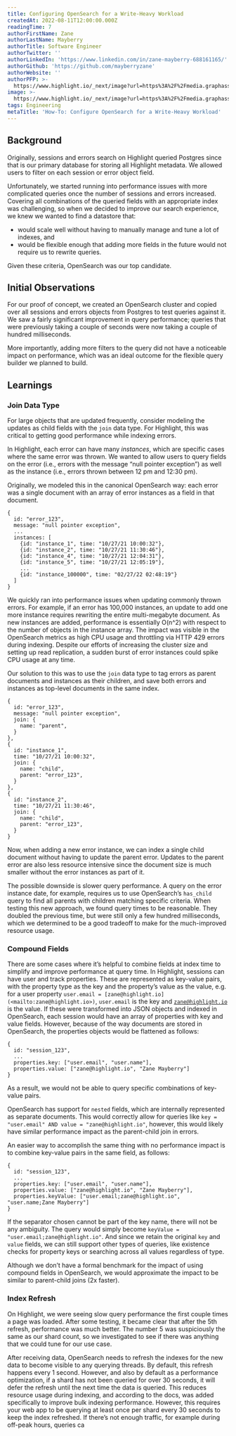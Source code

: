 ```yaml
---
title: Configuring OpenSearch for a Write-Heavy Workload
createdAt: 2022-08-11T12:00:00.000Z
readingTime: 7
authorFirstName: Zane
authorLastName: Mayberry
authorTitle: Software Engineer
authorTwitter: ''
authorLinkedIn: 'https://www.linkedin.com/in/zane-mayberry-688161165/'
authorGithub: 'https://github.com/mayberryzane'
authorWebsite: ''
authorPFP: >-
  https://www.highlight.io/_next/image?url=https%3A%2F%2Fmedia.graphassets.com%2FvrMpBimsRzOGGJSWWppg&w=1920&q=75
image: >-
  https://www.highlight.io/_next/image?url=https%3A%2F%2Fmedia.graphassets.com%2FuKzLb5AQZfhI5DgzFYEQ&w=1920&q=75
tags: Engineering
metaTitle: 'How-To: Configure OpenSearch for a Write-Heavy Workload'
---
```


## Background

Originally, sessions and errors search on Highlight queried Postgres since that is our primary database for storing all Highlight metadata. We allowed users to filter on each session or error object field.

Unfortunately, we started running into performance issues with more complicated queries once the number of sessions and errors increased. Covering all combinations of the queried fields with an appropriate index was challenging, so when we decided to improve our search experience, we knew we wanted to find a datastore that:

- would scale well without having to manually manage and tune a lot of indexes, and
- would be flexible enough that adding more fields in the future would not require us to rewrite queries.

Given these criteria, OpenSearch was our top candidate.

## Initial Observations

For our proof of concept, we created an OpenSearch cluster and copied over all sessions and errors objects from Postgres to test queries against it. We saw a fairly significant improvement in query performance; queries that were previously taking a couple of seconds were now taking a couple of hundred milliseconds.

More importantly, adding more filters to the query did not have a noticeable impact on performance, which was an ideal outcome for the flexible query builder we planned to build.

## Learnings

### Join Data Type

For large objects that are updated frequently, consider modeling the updates as child fields with the `join` data type. For Highlight, this was critical to getting good performance while indexing errors.

In Highlight, each error can have many _instances_, which are specific cases where the same error was thrown. We wanted to allow users to query fields on the error (i.e., errors with the message “null pointer exception”) as well as the instance (i.e., errors thrown between 12 pm and 12:30 pm).

Originally, we modeled this in the canonical OpenSearch way: each error was a single document with an array of error instances as a field in that document.
```
{
  id: "error_123",
  message: "null pointer exception",
  ...
  instances: [
    {id: "instance_1", time: "10/27/21 10:00:32"},
    {id: "instance_2", time: "10/27/21 11:30:46"},
    {id: "instance_4", time: "10/27/21 12:04:31"},
    {id: "instance_5", time: "10/27/21 12:05:19"},
    ...
    {id: "instance_100000", time: "02/27/22 02:48:19"}
  ]
}
```
We quickly ran into performance issues when updating commonly thrown errors. For example, if an error has 100,000 instances, an update to add one more instance requires rewriting the entire multi-megabyte document. As new instances are added, performance is essentially O(n^2) with respect to the number of objects in the instance array. The impact was visible in the OpenSearch metrics as high CPU usage and throttling via HTTP 429 errors during indexing. Despite our efforts of increasing the cluster size and setting up read replication, a sudden burst of error instances could spike CPU usage at any time.

Our solution to this was to use the `join` data type to tag errors as parent documents and instances as their children, and save both errors and instances as top-level documents in the same index.
```
{
  id: "error_123",
  message: "null pointer exception",
  join: {
    name: "parent",
  }
},
{
  id: "instance_1",
  time: "10/27/21 10:00:32",
  join: {
    name: "child",
    parent: "error_123",
  }
},
{
  id: "instance_2",
  time: "10/27/21 11:30:46",
  join: {
    name: "child",
    parent: "error_123",
  }
}
```
Now, when adding a new error instance, we can index a single child document without having to update the parent error. Updates to the parent error are also less resource intensive since the document size is much smaller without the error instances as part of it.

The possible downside is slower query performance. A query on the error instance date, for example, requires us to use OpenSearch’s `has_child` query to find all parents with children matching specific criteria. When testing this new approach, we found query times to be reasonable. They doubled the previous time, but were still only a few hundred milliseconds, which we determined to be a good tradeoff to make for the much-improved resource usage.

<BlogCallToAction />

### Compound Fields

There are some cases where it’s helpful to combine fields at index time to simplify and improve performance at query time. In Highlight, sessions can have user and track properties. These are represented as key-value pairs, with the property type as the key and the property’s value as the value, e.g. for a user property `user.email = [zane@highlight.io](<mailto:zane@highlight.io>)`, `user.email` is the key and [`zane@highlight.io`](mailto:zane@highlight.io "mailto:zane@highlight.io") is the value. If these were transformed into JSON objects and indexed in OpenSearch, each session would have an array of properties with key and value fields. However, because of the way documents are stored in OpenSearch, the properties objects would be flattened as follows:
```
{
  id: "session_123",
  ...
  properties.key: ["user.email", "user.name"],
  properties.value: ["zane@highlight.io", "Zane Mayberry"]
}
```
As a result, we would not be able to query specific combinations of key-value pairs.

OpenSearch has support for `nested` fields, which are internally represented as separate documents. This would correctly allow for queries like `key = "user.email" AND value = "zane@highlight.io"`, however, this would likely have similar performance impact as the parent-child join in errors.

An easier way to accomplish the same thing with no performance impact is to combine key-value pairs in the same field, as follows:
```
{
  id: "session_123",
  ...
  properties.key: ["user.email", "user.name"],
  properties.value: ["zane@highlight.io", "Zane Mayberry"],
  properties.keyValue: ["user.email;zane@highlight.io", "user.name;Zane Mayberry"]
}
```
If the separator chosen cannot be part of the key name, there will not be any ambiguity. The query would simply become `keyValue = "user.email;zane@highlight.io"`. And since we retain the original `key` and `value` fields, we can still support other types of queries, like existence checks for property keys or searching across all values regardless of type.

Although we don’t have a formal benchmark for the impact of using compound fields in OpenSearch, we would approximate the impact to be similar to parent-child joins (2x faster).

### Index Refresh

On Highlight, we were seeing slow query performance the first couple times a page was loaded. After some testing, it became clear that after the 5th refresh, performance was much better. The number 5 was suspiciously the same as our shard count, so we investigated to see if there was anything that we could tune for our use case.

After receiving data, OpenSearch needs to refresh the indexes for the new data to become visible to any querying threads. By default, this refresh happens every 1 second. However, and also by default as a performance optimization, if a shard has not been queried for over 30 seconds, it will defer the refresh until the next time the data is queried. This reduces resource usage during indexing, and according to the docs, was added specifically to improve bulk indexing performance. However, this requires your web app to be querying at least once per shard every 30 seconds to keep the index refreshed. If there’s not enough traffic, for example during off-peak hours, queries ca
